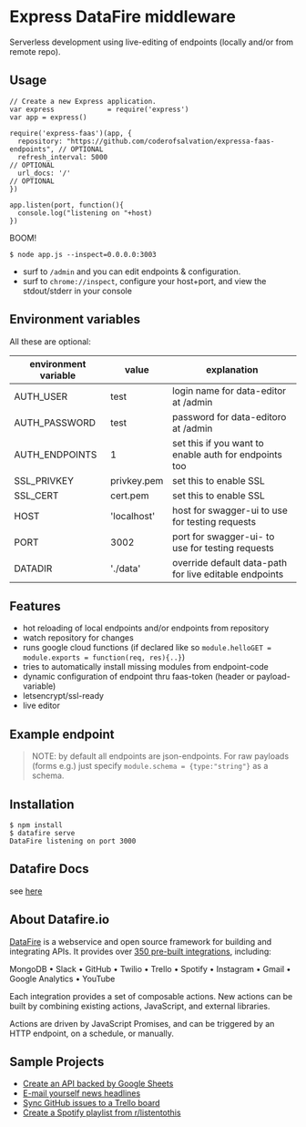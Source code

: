 Express DataFire middleware 
===========================

Serverless development using live-editing of endpoints (locally and/or from remote repo).

## Usage

    // Create a new Express application.
    var express             = require('express')
    var app = express()
 
    require('express-faas')(app, {
      repository: "https://github.com/coderofsalvation/expressa-faas-endpoints", // OPTIONAL
      refresh_interval: 5000                                                     // OPTIONAL
      url_docs: '/'                                                              // OPTIONAL
    })

    app.listen(port, function(){
      console.log("listening on "+host)
    })

BOOM! 

    $ node app.js --inspect=0.0.0.0:3003

* surf to `/admin` and you can edit endpoints & configuration.
* surf to `chrome://inspect`,  configure your host+port, and view the stdout/stderr in your console 

## Environment variables 

All these are optional:

| environment variable | value | explanation |
|----------------------|-------|-------------|
| AUTH_USER            | test  | login name for data-editor at /admin | 
| AUTH_PASSWORD        | test  | password for data-editoro at /admin  |
| AUTH_ENDPOINTS       | 1     | set this if you want to enable auth for endpoints too |
| SSL_PRIVKEY          | privkey.pem | set this to enable SSL |
| SSL_CERT             | cert.pem    | set this to enable SSL |
| HOST                 | 'localhost' | host for swagger-ui to use for testing requests |
| PORT                 | 3002        | port for swagger-ui- to use for testing requests |
| DATADIR              | './data'    | override default data-path for live editable endpoints| 
 
## Features

* hot reloading of local endpoints and/or endpoints from repository
* watch repository for changes
* runs google cloud functions (if declared like so `module.helloGET = module.exports = function(req, res){..}`)
* tries to automatically install missing modules from endpoint-code 
* dynamic configuration of endpoint thru faas-token (header or payload-variable)
* letsencrypt/ssl-ready
* live editor

## Example endpoint


> NOTE: by default all endpoints are json-endpoints. For raw payloads (forms e.g.) just specify `module.schema = {type:"string"}` as a schema.

## Installation

    $ npm install
    $ datafire serve
    DataFire listening on port 3000
 
## Datafire Docs 

see [here](https://github.com/DataFire/DataFire)
     
## About Datafire.io

[twitter-image]: https://img.shields.io/twitter/url/http/github.com/DataFire/DataFire.svg?style=social
[twitter-link]: https://twitter.com/intent/tweet?text=DataFire%20-%20open+source+integration+framework:&url=http%3A%2F%2Fgithub.com%2FDataFire%2FDataFire
[gitter-image]: https://badges.gitter.im/DataFire/DataFire.png
[gitter-link]: https://gitter.im/DataFire/Lobby
[npm-image]: https://img.shields.io/npm/v/datafire.svg
[npm-link]: https://npmjs.org/package/datafire
[travis-image]: https://travis-ci.org/DataFire/DataFire.svg?branch=master
[travis-link]: https://travis-ci.org/DataFire/DataFire
[climate-image]: https://codeclimate.com/github/DataFire/DataFire.png
[climate-link]: https://codeclimate.com/github/DataFire/DataFire
[deps-image]: https://img.shields.io/david/DataFire/DataFire.svg
[deps-link]: https://david-dm.org/DataFire/DataFire
[devdeps-image]: https://img.shields.io/david/dev/DataFire/DataFire.svg
[devdeps-link]: https://david-dm.org/DataFire/DataFire#info=devDependencies

[DataFire](https://datafire.io) is a webservice and open source framework for building and integrating APIs. It
provides over [350 pre-built integrations](https://github.com/DataFire/Integrations), including:

MongoDB &bull; Slack &bull; GitHub &bull; Twilio &bull; Trello &bull; Spotify &bull;
Instagram &bull; Gmail &bull; Google Analytics &bull; YouTube

Each integration provides a set of composable actions. New actions can be built by
combining existing actions, JavaScript, and external libraries.

Actions are driven by JavaScript Promises,
and can be triggered by an HTTP endpoint, on a schedule, or manually.

## Sample Projects
* [Create an API backed by Google Sheets](https://github.com/DataFire-flows/sheets-api)
* [E-mail yourself news headlines](https://github.com/DataFire-flows/headlines)
* [Sync GitHub issues to a Trello board](https://github.com/DataFire-flows/github-issues-to-trello)
* [Create a Spotify playlist from r/listentothis](https://github.com/DataFire-flows/listen-to-this)

